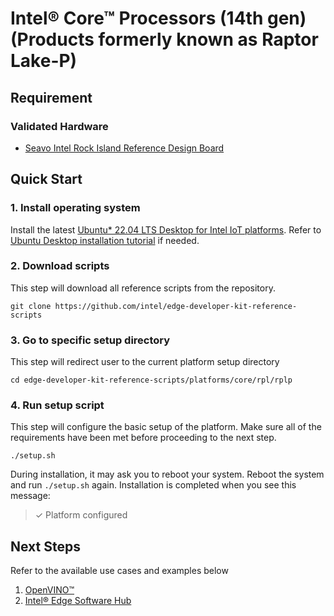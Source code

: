 # Intel® Core™ Processors (14th gen) (Products formerly known as Raptor Lake-P)

## Requirement
### Validated Hardware
- [Seavo Intel Rock Island Reference Design Board](https://www.seavo.com/en/products/products-info_itemid_482.html)

## Quick Start
### 1. Install operating system
Install the latest [Ubuntu* 22.04 LTS Desktop for Intel IoT platforms](https://ubuntu.com/download/iot/intel-iot). Refer to [Ubuntu Desktop installation tutorial](https://ubuntu.com/tutorials/install-ubuntu-desktop#1-overview) if needed.

### 2. Download scripts
This step will download all reference scripts from the repository.
```
git clone https://github.com/intel/edge-developer-kit-reference-scripts
```

### 3. Go to specific setup directory
This step will redirect user to the current platform setup directory
```
cd edge-developer-kit-reference-scripts/platforms/core/rpl/rplp
```

### 4. Run setup script
This step will configure the basic setup of the platform. Make sure all of the requirements have been met before proceeding to the next step.
```
./setup.sh
```
During installation, it may ask you to reboot your system. Reboot the system and run `./setup.sh` again. Installation is completed when you see this message:
> ✓ Platform configured

## Next Steps
Refer to the available use cases and examples below
1. [OpenVINO™](https://docs.openvino.ai/2023.3/home.html)
2. [Intel® Edge Software Hub](https://www.intel.com/content/www/us/en/developer/topic-technology/edge-5g/edge-solutions/overview.html)
